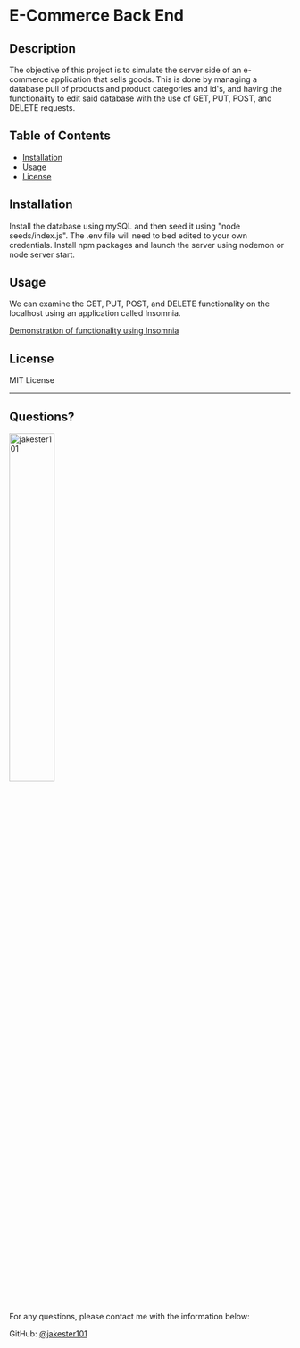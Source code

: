 # E-Commerce Back End

  ## Description 
  
  The objective of this project is to simulate the server side of an e-commerce application that sells goods. This is done by managing a database pull of products and product categories and id's, and having the functionality to edit said database with the use of GET, PUT, POST, and DELETE requests.

  ## Table of Contents
  * [Installation](#installation)
  * [Usage](#usage)
  * [License](#license)
  
  ## Installation
  
  Install the database using mySQL and then seed it using "node seeds/index.js". The .env file will need to bed edited to your own credentials. Install npm packages and launch the server using nodemon or node server start.
  
  ## Usage 
  
  We can examine the GET, PUT, POST, and DELETE functionality on the localhost using an application called Insomnia. 

  [Demonstration of functionality using Insomnia](https://drive.google.com/file/d/1bIdOwxxZkwMIa-ZywR3y9_L4l24dkdUC/view)
  
  ## License
  
  MIT License
  
  ---
  
  ## Questions?

  <img src="https://avatars.githubusercontent.com/u/55941541?v=4" alt="jakester101" width="40%" />
  
  For any questions, please contact me with the information below:
 
  GitHub: [@jakester101](https://api.github.com/users/jakester101)
  
